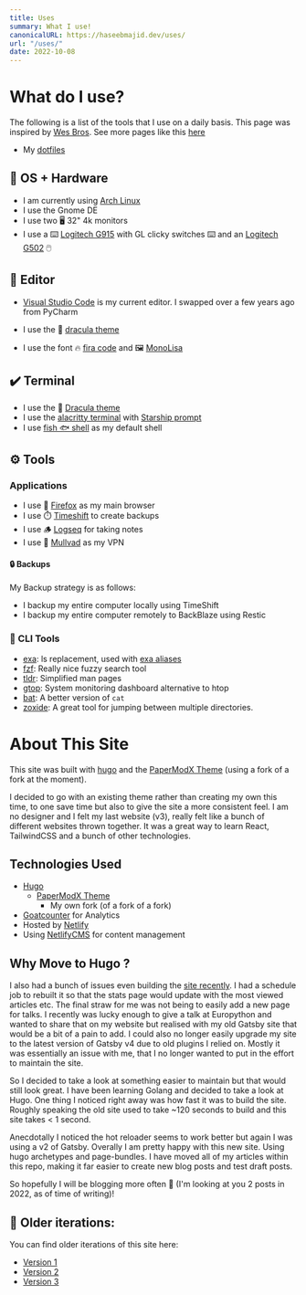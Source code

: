 ```yaml
---
title: Uses
summary: What I use!
canonicalURL: https://haseebmajid.dev/uses/
url: "/uses/"
date: 2022-10-08
---
```


# What do I use?

The following is a list of the tools that I use on a daily basis. This page
was inspired by [Wes Bros](https://wesbos.com/uses). See more pages like this [here](https://uses.tech)

- My [dotfiles](https://gitlab.com/hmajid2301/dotfiles)

## 🐧 OS + Hardware

- I am currently using [Arch Linux](https://archlinux.org/)
- I use the Gnome DE
- I use two 🖥️ 32" 4k monitors
- I use a ⌨️ [Logitech G915](https://www.logitechg.com/en-gb/products/gaming-keyboards/g915-low-profile-wireless-mechanical-gaming-keyboard.html) with GL clicky switches ⌨️ and an [Logitech G502](https://www.logitechg.com/en-gb/products/gaming-mice/g502-lightspeed-wireless-gaming-mouse.910-005568.html) 🖱️ 

## 📑 Editor

- [Visual Studio Code](https://code.visualstudio.com/) is my current editor. I swapped over a few years ago from PyCharm

- I use the 🧛 [dracula theme](https://github.com/dracula/visual-studio-code)
- I use the font 🔥 [fira code](https://github.com/tonsky/FiraCode) and 🖼️ [MonoLisa](https://monolisa.dev/)

## ✔️ Terminal

- I use the 🧛 [Dracula theme](https://draculatheme.com/gtk)
- I use the [alacritty terminal](https://github.com/alacritty/alacritty) with [Starship prompt](https://starship.rs/)
- I use [fish 🐟 shell](https://fishshell.com/) as my default shell

## ⚙️ Tools

### Applications

- I use 🦊 [Firefox](https://www.mozilla.org/en-US/exp/firefox/new/) as my main browser
- I use ⏱️ [Timeshift](https://itsfoss.com/backup-restore-linux-timeshift/) to create backups
- I use 🪵 [Logseq](https://logseq.com/) for taking notes
- I use 🦆 [Mullvad](https://mullvad.net/) as my VPN

#### 🔒 Backups

My Backup strategy is as follows:

- I backup my entire computer locally using TimeShift
- I backup my entire computer remotely to BackBlaze using Restic

### 🧰 CLI Tools

- [exa](https://github.com/ogham/exa): ls replacement, used with [exa aliases](https://github.com/gazorby/fish-exa)
- [fzf](https://github.com/junegunn/fzf): Really nice fuzzy search tool
- [tldr](https://github.com/dbrgn/tealdeer): Simplified man pages
- [gtop](https://github.com/aksakalli/gtop): System monitoring dashboard alternative to htop
- [bat](https://github.com/sharkdp/bat): A better version of `cat`
- [zoxide](https://github.com/ajeetdsouza/zoxide): A great tool for jumping between multiple directories.

# About This Site

This site was built with [hugo](https://gohugo.io/) and the [PaperModX Theme](https://github.com/hmajid2301/hugo-PaperModX) (using a fork of a fork at the moment).

I decided to go with an existing theme rather than creating my own this time, to one save time but also to give the
site a more consistent feel. I am no designer and I felt my last website (v3), really felt like a bunch of different
websites thrown together. It was a great way to learn React, TailwindCSS and a bunch of other technologies.

## Technologies Used

- [Hugo](https://gohugo.io/)
	- [PaperModX Theme](https://github.com/hmajid2301/hugo-PaperModX)
		- My own fork (of a fork of a fork)
- [Goatcounter](https://www.goatcounter.com/) for Analytics
- Hosted by [Netlify](https://www.netlify.com/)
- Using [NetlifyCMS](https://www.netlifycms.org) for content management

## Why Move to Hugo ? 

I also had a bunch of issues even building the [site recently](https://gitlab.com/hmajid2301/portfolio-site/-/pipelines).
I had a schedule job to rebuilt it so that the stats page would update with the most viewed articles etc.
The final straw for me was not being to easily add a new page for talks. I recently was lucky enough to give a
talk at Europython and wanted to share that on my website but realised with my old Gatsby site that would be a bit of
a pain to add. I could also no longer easily upgrade my site to the latest version of Gatsby v4 due to old
plugins I relied on.
Mostly it was essentially an issue with me, that I no longer wanted to put in the effort to maintain the site.

So I decided to take a look at something easier to maintain but that would still look great. I have been
learning Golang and decided to take a look at Hugo. One thing I noticed right away was how fast it was to
build the site. Roughly speaking the old site used to take ~120 seconds to build and this site takes < 1 second.

Anecdotally I noticed the hot reloader seems to work better but again I was using a v2 of Gatsby.
Overally I am pretty happy with this new site. Using hugo archetypes and page-bundles. I have moved
all of my articles within this repo, making it far easier to create new blog posts and test draft posts.

So hopefully I will be blogging more often 🤣 (I'm looking at you 2 posts in 2022, as of time of writing)!

## 👴 Older iterations:

You can find older iterations of this site here:

- [Version 1](https://v1.haseebmajid.dev)
- [Version 2](https://v2.haseebmajid.dev)
- [Version 3](https://v3.haseebmajid.dev)
